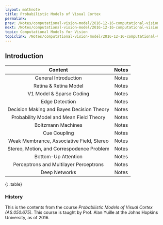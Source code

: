 ```yaml
---
layout: mathnote
title: Probabilistic Models of Visual Cortex 
permalink:
prev: /Notes/computational-vision-model/2016-12-16-computational-vision-model.md
next: /Notes/computational-vision-model/2016-12-16-computational-vision-model.md
topic: Computational Models for Vision
topiclink: /Notes/computational-vision-model/2016-12-16-computational-vision-model.md
---
```


## Introduction



| Content | Notes |
|:-------:|:-----:|
|General Introduction| Notes |
|Retina & Retina Model|Notes|
|V1 Model & Sparse Coding|Notes|
|Edge Detection |Notes|
|Decision Making and Bayes Decision Theory|Notes|
|Probability Model and Mean Field Theory| Notes|
|Boltzmann Machines | Notes|
|Cue Coupling| Notes|
|Weak Membrance, Associative Field, Stereo|Notes|
|Stereo, Motion, and Correspodence Problem|Notes|
|Bottom-Up Attention |Notes|
|Perceptrons and Multilayer Perceptrons|Notes|
|Deep Networks|Notes|
{: .table}

### History

This is the contents from the course _Probabilistic Models of Visual Cortex (AS.050.675)_. This course is taught by Prof. Alan Yuille at the Johns Hopkins University, as of 2016.
